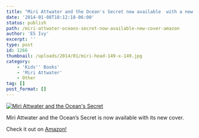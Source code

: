 ```yaml
---
title: "Miri Attwater and the Ocean's Secret now available  with a new cover on Amazon!"
date: '2014-01-08T18:12:18-06:00'
status: publish
path: /miri-attwater-oceans-secret-now-available-new-cover-amazon
author: 'ES Ivy'
excerpt: ''
type: post
id: 1266
thumbnail: /uploads/2014/01/miri-head-149-x-149.jpg
category:
    - 'Kids'' Books'
    - 'Miri Attwater'
    - Other
tag: []
post_format: []
---
```

[![Miri Attwater and the Ocean's Secret](/uploads/2013/11/oceans-secret-cover-304-x-401.jpg)](http://www.amazon.com/Attwater-Oceans-Mermaid-Princess-Adventures-ebook/dp/B0087451I2)

Miri Attwater and the Ocean’s Secret is now available with its new cover.

Check it out on [Amazon!](http://www.amazon.com/Attwater-Oceans-Mermaid-Princess-Adventures-ebook/dp/B0087451I2/)